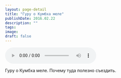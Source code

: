 ```yaml
---
layout: page-detail
title: "Гуру о Кумбха меле"
publishDate: 2016.02.22
description: ""
tags:
image:
draft: false
---
```


<audio title="2016.02.22 - Гуру о Кумбха меле.mp3" src="https://filer-api.advayta.org/v1.0/public/files/75421" controls=""></audio>

 Гуру о Кумбха меле. Почему туда полезно съездить. 

  
